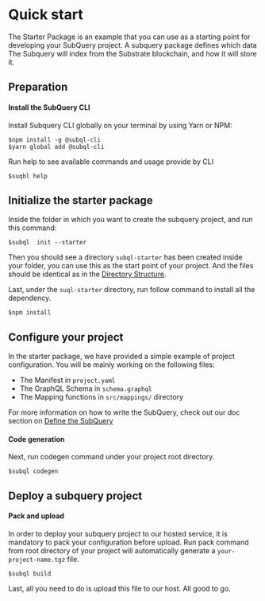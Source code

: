 # Quick start


The Starter Package is an example that you can use as a starting point for developing your SubQuery project.
A subquery package defines which data The Subquery will index from the Substrate blockchain, and how it will store it. 

## Preparation

#### Install the SubQuery CLI

Install Subquery CLI globally on your terminal by using Yarn or NPM:

```
$npm install -g @subql-cli
$yarn global add @subql-cli
```

Run help to see available commands and usage provide by CLI
```
$suqbl help
```

## Initialize the starter package

Inside the folder in which you want to create the subquery project, and run this command:

```
$subql  init --starter
```
Then you should see a directory `subql-starter` has been created inside your folder, you can use this 
as the start point of your project. And the files should be identical as in the [Directory Structure](/directory_structure).

Last, under the `suql-starter` directory, run follow command to install all the dependency.
```
$npm install
```


## Configure your project

In the starter package, we have provided a simple example of project configuration. You will be mainly working on the following files:

- The Manifest in `project.yaml`
- The GraphQL Schema in `schema.graphql`
- The Mapping functions in `src/mappings/` directory

For more information on how to write the SubQuery, 
check out our doc section on [Define the SubQuery](/define_a_subquery) 

#### Code generation

Next, run codegen command under your project root directory.

```
$subql codegen
```

## Deploy a subquery project

#### Pack and upload

In order to deploy your subquery project to our hosted service, it is mandatory to pack your configuration before upload.
Run pack command from root directory of your project will automatically generate a `your-project-name.tgz` file.

```
$subql build
```

Last, all you need to do is upload this file to our host. 
All good to go.
